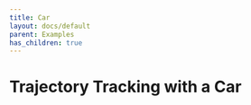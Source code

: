 ```yaml
---
title: Car
layout: docs/default
parent: Examples
has_children: true
---
```



# Trajectory Tracking with a Car